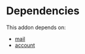 # Dependencies

This addon depends on:

- [mail](https://github.com/bringout/oca-ocb-core)
- [account](https://github.com/bringout/oca-ocb-accounting)
